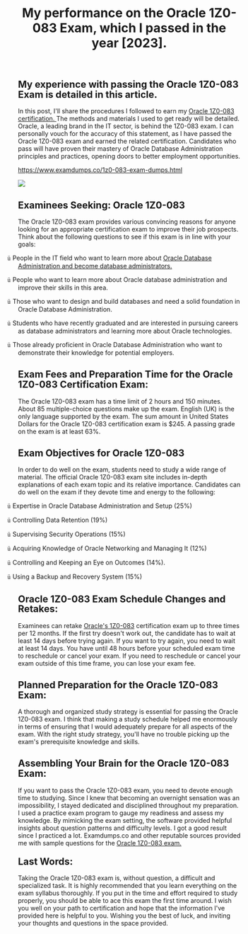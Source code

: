 <h1 class="MsoTitle" style="text-align: center;" align="center"><strong style="mso-bidi-font-weight: normal;">My performance on the Oracle 1Z0-083 Exam, which I passed in the year [2023].</strong></h1><p class="MsoNormal">&nbsp;</p><h2 class="MsoNormal"><strong style="mso-bidi-font-weight: normal;"><span style="font-size: 16.0pt; line-height: 107%;">My experience with passing the Oracle 1Z0-083 Exam is detailed in this article.</span></strong></h2><p class="MsoNormal">In this post, I'll share the procedures I followed to earn my <a href="https://www.examdumps.co/oracle-database-exam-dumps.html">Oracle 1Z0-083 certification. </a>The methods and materials I used to get ready will be detailed. Oracle, a leading brand in the IT sector, is behind the 1Z0-083 exam. I can personally vouch for the accuracy of this statement, as I have passed the Oracle 1Z0-083 exam and earned the related certification. Candidates who pass will have proven their mastery of Oracle Database Administration principles and practices, opening doors to better employment opportunities.</p><p class="MsoNormal"><a href="https://www.examdumps.co/1z0-083-exam-dumps.html">https://www.examdumps.co/1z0-083-exam-dumps.html</a></p><p class="MsoNormal"><img src="https://www.examdumps.co//images/banners/big-sale-20-percent-discount-offer-examdumps.jpg"></p><h2 class="MsoNormal"><strong style="mso-bidi-font-weight: normal;"><span style="font-size: 16.0pt; line-height: 107%;">Examinees Seeking: Oracle 1Z0-083</span></strong></h2><p class="MsoNormal">The Oracle 1Z0-083 exam provides various convincing reasons for anyone looking for an appropriate certification exam to improve their job prospects. Think about the following questions to see if this exam is in line with your goals:</p><p class="MsoListParagraphCxSpFirst" style="text-indent: -.25in; mso-list: l0 level1 lfo1;"><!-- [if !supportLists]--><span style="font-family: Wingdings; mso-fareast-font-family: Wingdings; mso-bidi-font-family: Wingdings;"><span style="mso-list: Ignore;">&uuml;<span style="font: 7.0pt 'Times New Roman';">&nbsp; </span></span></span><!--[endif]-->People in the IT field who want to learn more about <a href="https://www.examdumps.co/oracle-exam-dumps.html">Oracle Database Administration and become database administrators.</a></p><p class="MsoListParagraphCxSpMiddle" style="text-indent: -.25in; mso-list: l0 level1 lfo1;"><!-- [if !supportLists]--><span style="font-family: Wingdings; mso-fareast-font-family: Wingdings; mso-bidi-font-family: Wingdings;"><span style="mso-list: Ignore;">&uuml;<span style="font: 7.0pt 'Times New Roman';">&nbsp; </span></span></span><!--[endif]-->People who want to learn more about Oracle database administration and improve their skills in this area.</p><p class="MsoListParagraphCxSpMiddle" style="text-indent: -.25in; mso-list: l0 level1 lfo1;"><!-- [if !supportLists]--><span style="font-family: Wingdings; mso-fareast-font-family: Wingdings; mso-bidi-font-family: Wingdings;"><span style="mso-list: Ignore;">&uuml;<span style="font: 7.0pt 'Times New Roman';">&nbsp; </span></span></span><!--[endif]-->Those who want to design and build databases and need a solid foundation in Oracle Database Administration.</p><p class="MsoListParagraphCxSpMiddle" style="text-indent: -.25in; mso-list: l0 level1 lfo1;"><!-- [if !supportLists]--><span style="font-family: Wingdings; mso-fareast-font-family: Wingdings; mso-bidi-font-family: Wingdings;"><span style="mso-list: Ignore;">&uuml;<span style="font: 7.0pt 'Times New Roman';">&nbsp; </span></span></span><!--[endif]-->Students who have recently graduated and are interested in pursuing careers as database administrators and learning more about Oracle technologies.</p><p class="MsoListParagraphCxSpLast" style="text-indent: -.25in; mso-list: l0 level1 lfo1;"><!-- [if !supportLists]--><span style="font-family: Wingdings; mso-fareast-font-family: Wingdings; mso-bidi-font-family: Wingdings;"><span style="mso-list: Ignore;">&uuml;<span style="font: 7.0pt 'Times New Roman';">&nbsp; </span></span></span><!--[endif]-->Those already proficient in Oracle Database Administration who want to demonstrate their knowledge for potential employers.</p><h2 class="MsoNormal"><strong style="mso-bidi-font-weight: normal;"><span style="font-size: 16.0pt; line-height: 107%;">Exam Fees and Preparation Time for the Oracle 1Z0-083 Certification Exam:</span></strong></h2><p class="MsoNormal">The Oracle 1Z0-083 exam has a time limit of 2 hours and 150 minutes. About 85 multiple-choice questions make up the exam. English (UK) is the only language supported by the exam. The sum amount in United States Dollars for the Oracle 1Z0-083 certification exam is $245. A passing grade on the exam is at least 63%.</p><h2 class="MsoNormal"><strong style="mso-bidi-font-weight: normal;"><span style="font-size: 16.0pt; line-height: 107%;">Exam Objectives for Oracle 1Z0-083</span></strong></h2><p class="MsoNormal">In order to do well on the exam, students need to study a wide range of material. The official Oracle 1Z0-083 exam site includes in-depth explanations of each exam topic and its relative importance. Candidates can do well on the exam if they devote time and energy to the following:</p><p class="MsoListParagraphCxSpFirst" style="text-indent: -.25in; mso-list: l1 level1 lfo2;"><!-- [if !supportLists]--><span style="font-family: Wingdings; mso-fareast-font-family: Wingdings; mso-bidi-font-family: Wingdings;"><span style="mso-list: Ignore;">&uuml;<span style="font-style: normal; font-variant: normal; font-stretch: normal; font-size: 7pt; line-height: normal; font-family: 'Times New Roman';">&nbsp; </span></span></span><!--[endif]-->Expertise in Oracle Database Administration and Setup (25%)</p><p class="MsoListParagraphCxSpMiddle" style="text-indent: -.25in; mso-list: l1 level1 lfo2;"><!-- [if !supportLists]--><span style="font-family: Wingdings; mso-fareast-font-family: Wingdings; mso-bidi-font-family: Wingdings;"><span style="mso-list: Ignore;">&uuml;<span style="font-style: normal; font-variant: normal; font-stretch: normal; font-size: 7pt; line-height: normal; font-family: 'Times New Roman';">&nbsp; </span></span></span><!--[endif]-->Controlling Data Retention (19%)</p><p class="MsoListParagraphCxSpMiddle" style="text-indent: -.25in; mso-list: l1 level1 lfo2;"><!-- [if !supportLists]--><span style="font-family: Wingdings; mso-fareast-font-family: Wingdings; mso-bidi-font-family: Wingdings;"><span style="mso-list: Ignore;">&uuml;<span style="font-style: normal; font-variant: normal; font-stretch: normal; font-size: 7pt; line-height: normal; font-family: 'Times New Roman';">&nbsp; </span></span></span><!--[endif]-->Supervising Security Operations (15%)</p><p class="MsoListParagraphCxSpMiddle" style="text-indent: -.25in; mso-list: l1 level1 lfo2;"><!-- [if !supportLists]--><span style="font-family: Wingdings; mso-fareast-font-family: Wingdings; mso-bidi-font-family: Wingdings;"><span style="mso-list: Ignore;">&uuml;<span style="font-style: normal; font-variant: normal; font-stretch: normal; font-size: 7pt; line-height: normal; font-family: 'Times New Roman';">&nbsp; </span></span></span><!--[endif]-->Acquiring Knowledge of Oracle Networking and Managing It (12%)</p><p class="MsoListParagraphCxSpMiddle" style="text-indent: -.25in; mso-list: l1 level1 lfo2;"><!-- [if !supportLists]--><span style="font-family: Wingdings; mso-fareast-font-family: Wingdings; mso-bidi-font-family: Wingdings;"><span style="mso-list: Ignore;">&uuml;<span style="font-style: normal; font-variant: normal; font-stretch: normal; font-size: 7pt; line-height: normal; font-family: 'Times New Roman';">&nbsp; </span></span></span><!--[endif]-->Controlling and Keeping an Eye on Outcomes (14%).</p><p class="MsoListParagraphCxSpLast" style="text-indent: -.25in; mso-list: l1 level1 lfo2;"><!-- [if !supportLists]--><span style="font-family: Wingdings; mso-fareast-font-family: Wingdings; mso-bidi-font-family: Wingdings;"><span style="mso-list: Ignore;">&uuml;<span style="font-style: normal; font-variant: normal; font-stretch: normal; font-size: 7pt; line-height: normal; font-family: 'Times New Roman';">&nbsp; </span></span></span><!--[endif]-->Using a Backup and Recovery System (15%)</p><h2 class="MsoNormal"><strong style="mso-bidi-font-weight: normal;"><span style="font-size: 16.0pt; line-height: 107%;">Oracle 1Z0-083 Exam Schedule Changes and Retakes:</span></strong></h2><p class="MsoNormal">Examinees can retake <a href="https://www.examdumps.co/">Oracle's 1Z0-083</a> certification exam up to three times per 12 months. If the first try doesn't work out, the candidate has to wait at least 14 days before trying again. If you want to try again, you need to wait at least 14 days. You have until 48 hours before your scheduled exam time to reschedule or cancel your exam. If you need to reschedule or cancel your exam outside of this time frame, you can lose your exam fee.</p><h2 class="MsoNormal"><strong style="mso-bidi-font-weight: normal;"><span style="font-size: 16.0pt; line-height: 107%;">Planned Preparation for the Oracle 1Z0-083 Exam:</span></strong></h2><p class="MsoNormal">A thorough and organized study strategy is essential for passing the Oracle 1Z0-083 exam. I think that making a study schedule helped me enormously in terms of ensuring that I would adequately prepare for all aspects of the exam. With the right study strategy, you'll have no trouble picking up the exam's prerequisite knowledge and skills.</p><h2 class="MsoNormal"><strong style="mso-bidi-font-weight: normal;"><span style="font-size: 16.0pt; line-height: 107%;">Assembling Your Brain for the Oracle 1Z0-083 Exam:</span></strong></h2><p class="MsoNormal">If you want to pass the Oracle 1Z0-083 exam, you need to devote enough time to studying. Since I knew that becoming an overnight sensation was an impossibility, I stayed dedicated and disciplined throughout my preparation. I used a practice exam program to gauge my readiness and assess my knowledge. By mimicking the exam setting, the software provided helpful insights about question patterns and difficulty levels. I got a good result since I practiced a lot. Examdumps.co and other reputable sources provided me with sample questions for the <a href="https://www.examdumps.co/1z0-083-exam-dumps.html">Oracle 1Z0-083 exam.</a></p><h3 class="MsoNormal"><strong style="mso-bidi-font-weight: normal;"><span style="font-size: 16.0pt; line-height: 107%;">Last Words:</span></strong></h3><p class="MsoNormal">Taking the Oracle 1Z0-083 exam is, without question, a difficult and specialized task. It is highly recommended that you learn everything on the exam syllabus thoroughly. If you put in the time and effort required to study properly, you should be able to ace this exam the first time around. I wish you well on your path to certification and hope that the information I've provided here is helpful to you. Wishing you the best of luck, and inviting your thoughts and questions in the space provided.</p><p class="MsoNormal">&nbsp;</p><p class="MsoNormal">&nbsp;</p><p class="MsoNormal">&nbsp;</p><p class="MsoNormal">&nbsp;</p><p class="MsoNormal">&nbsp;</p>
